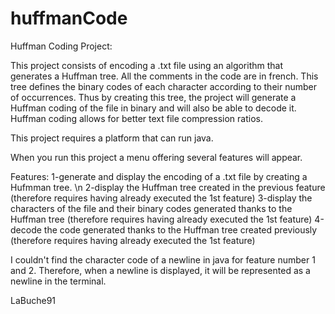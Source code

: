 # huffmanCode
Huffman Coding Project:

This project consists of encoding a .txt file using an algorithm that generates a Huffman tree.
All the comments in the code are in french.
This tree defines the binary codes of each character according to their number of occurrences.
Thus by creating this tree, the project will generate a Huffman coding of the file in binary and will also be able to decode it.
Huffman coding allows for better text file compression ratios.

This project requires a platform that can run java.

When you run this project a menu offering several features will appear.

Features:
1-generate and display the encoding of a .txt file by creating a Hufmman tree. \n
2-display the Huffman tree created in the previous feature (therefore requires having already executed the 1st feature)
3-display the characters of the file and their binary codes generated thanks to the Huffman tree (therefore requires having already executed the 1st feature)
4-decode the code generated thanks to the Huffman tree created previously (therefore requires having already executed the 1st feature)

I couldn't find the character code of a newline in java for feature number 1 and 2.
Therefore, when a newline is displayed, it will be represented as a newline in the terminal.

LaBuche91
